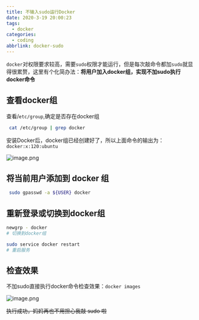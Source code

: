 ```yaml
---
title: 不输入sudo运行Docker
date: 2020-3-19 20:00:23
tags:
  - docker
categories:
  - coding
abbrlink: docker-sudo
---
```


`docker`对权限要求较高，需要`sudo`权限才能运行，但是每次敲命令都加`sudo`就显得很累赘，这里有个化简办法：**将用户加入docker组，实现不加sudo执行docker命令**

## 查看docker组

查看/`etc/group`,确定是否存在docker组

```bash
 cat /etc/group | grep docker
```

安装Docker后，docker组已经创建好了，所以上面命令的输出为： `docker:x:120:ubuntu `

![image.png](https://s3.xiabee.cn/pic/weibo-backup/0084b03xly1gw7zwhd5yxj30cb031q3t.jpg)

## 将当前用户添加到 docker 组

```bash
 sudo gpasswd -a ${USER} docker
```

## 重新登录或切换到docker组

```bash
newgrp - docker
# 切换到docker组

sudo service docker restart
# 重启服务
```

## 检查效果

 不加sudo直接执行docker命令检查效果：`docker images`

![image.png](https://s3.xiabee.cn/pic/weibo-backup/0084b03xgy1h2178op16jj30lp09faha.jpg)

~~执行成功，妈妈再也不用担心我敲 sudo 啦~~
